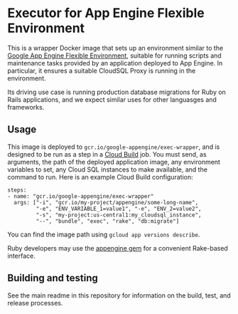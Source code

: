 # Executor for App Engine Flexible Environment

This is a wrapper Docker image that sets up an environment similar to the
[Google App Engine Flexible Environment](https://cloud.google.com/appengine/docs/flexible/),
suitable for running scripts and maintenance tasks provided by an application
deployed to App Engine. In particular, it ensures a suitable CloudSQL Proxy
is running in the environment.

Its driving use case is running production database migrations for Ruby on
Rails applications, and we expect similar uses for other languasges and
frameworks.

## Usage

This image is deployed to `gcr.io/google-appengine/exec-wrapper`, and is
designed to be run as a step in a
[Cloud Build](https://cloud.google.com/cloud-build/) job.
You must send, as arguments, the path of the deployed application image, any
environment variables to set, any Cloud SQL instances to make available, and
the command to run. Here is an example Cloud Build configuration:

    steps:
    - name: "gcr.io/google-appengine/exec-wrapper"
      args: ["-i", "gcr.io/my-project/appengine/some-long-name",
             "-e", "ENV_VARIABLE_1=value1", "-e", "ENV_2=value2",
             "-s", "my-project:us-central1:my_cloudsql_instance",
             "--", "bundle", "exec", "rake", "db:migrate"]

You can find the image path using `gcloud app versions describe`.

Ruby developers may use the [appengine gem](https://rubygems.org/gems/appengine)
for a convenient Rake-based interface.

## Building and testing

See the main readme in this repository for information on the build, test, and
release processes.
